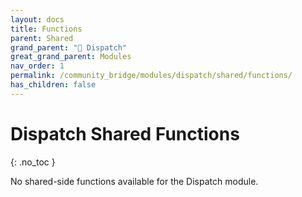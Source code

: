 ```yaml
---
layout: docs
title: Functions
parent: Shared
grand_parent: "🚨 Dispatch"
great_grand_parent: Modules
nav_order: 1
permalink: /community_bridge/modules/dispatch/shared/functions/
has_children: false
---
```


# Dispatch Shared Functions
{: .no_toc }

No shared-side functions available for the Dispatch module.
